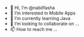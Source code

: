 - 👋 Hi, I’m @nabilfasha
- 👀 I’m interested in Mobile Apps
- 🌱 I’m currently learning Java
- 💞️ I’m looking to collaborate on ...
- 📫 How to reach me ...

<!---
nabilfasha/nabilfasha is a ✨ special ✨ repository because its `README.md` (this file) appears on your GitHub profile.
You can click the Preview link to take a look at your changes.
--->
